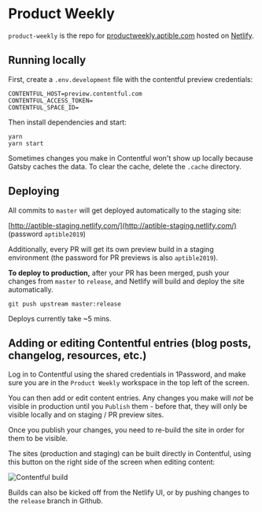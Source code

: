# Product Weekly

`product-weekly` is the repo for [productweekly.aptible.com](https://productweekly.aptible.com) hosted
on [Netlify](https://www.netlify.com).

## Running locally

First, create a `.env.development` file with the contentful preview credentials:

```
CONTENTFUL_HOST=preview.contentful.com
CONTENTFUL_ACCESS_TOKEN=
CONTENTFUL_SPACE_ID=
```

Then install dependencies and start:

```
yarn
yarn start
```

Sometimes changes you make in Contentful won't show up locally because Gatsby
caches the data. To clear the cache, delete the `.cache` directory.

## Deploying

All commits to `master` will get deployed automatically to the staging site:

[http://aptible-staging.netlify.com/](http://aptible-staging.netlify.com/) 
(password `aptible2019`)

Additionally, every PR will get its own preview build in a staging environment
(the password for PR previews is also `aptible2019`).

**To deploy to production,** after your PR has been merged, push your changes
from `master` to `release`, and Netlify will build and deploy the site
automatically.

```
git push upstream master:release
```

Deploys currently take ~5 mins.

## Adding or editing Contentful entries (blog posts, changelog, resources, etc.)

Log in to Contentful using the shared credentials in 1Password, and make sure
you are in the `Product Weekly` workspace in the top left of the screen.

You can then add or edit content entries. Any changes you make will *not* be
visible in production until you `Publish` them - before that, they will only be
visible locally and on staging / PR preview sites.

Once you publish your changes, you need to re-build the site in order for them
to be visible.

The sites (production and staging) can be built directly in Contentful, using
this button on the right side of the screen when editing content:

![Contentful build](.github/contentful-build.png)

Builds can also be kicked off from the Netlify UI, or by pushing changes to
the `release` branch in Github.
